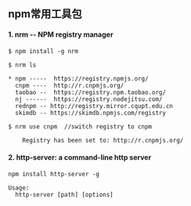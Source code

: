 ## npm常用工具包


#### 1. nrm -- NPM registry manager
```
$ npm install -g nrm
```

```
$ nrm ls

* npm -----  https://registry.npmjs.org/
  cnpm ----  http://r.cnpmjs.org/
  taobao --  https://registry.npm.taobao.org/
  nj ------  https://registry.nodejitsu.com/
  rednpm -- http://registry.mirror.cqupt.edu.cn
  skimdb -- https://skimdb.npmjs.com/registry
```

```
$ nrm use cnpm  //switch registry to cnpm

    Registry has been set to: http://r.cnpmjs.org/
```

#### 2. http-server: a command-line http server

```
npm install http-server -g
 
Usage:
  http-server [path] [options]
```
